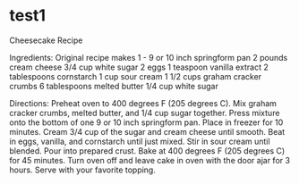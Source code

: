 test1
=====
Cheesecake Recipe

Ingredients:
Original recipe makes 1 - 9 or 10 inch springform pan
 2 pounds cream cheese
 3/4 cup white sugar
 2 eggs
 1 teaspoon vanilla extract
 2 tablespoons cornstarch
 1 cup sour cream
 1 1/2 cups graham cracker crumbs
 6 tablespoons melted butter
 1/4 cup white sugar

Directions:
Preheat oven to 400 degrees F (205 degrees C).
Mix graham cracker crumbs, melted butter, and 1/4 cup sugar together. Press mixture onto the bottom of one 9 or 10 inch springform pan. Place in freezer for 10 minutes.
Cream 3/4 cup of the sugar and cream cheese until smooth. Beat in eggs, vanilla, and cornstarch until just mixed. Stir in sour cream until blended. Pour into prepared crust.
Bake at 400 degrees F (205 degrees C) for 45 minutes. Turn oven off and leave cake in oven with the door ajar for 3 hours. Serve with your favorite topping.

